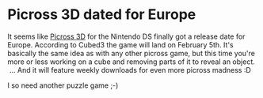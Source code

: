 # Picross 3D dated for Europe

It seems like <a href="http://www.giantbomb.com/picross-3d/61-23984/">Picross 3D</a> for the Nintendo DS finally got a release date for Europe. According to Cubed3 the game will land on February 5th. It&#39;s basically the same idea as with any other picross game, but this time you&#39;re more or less working on a cube and removing parts of it to reveal an object. &nbsp;... And it will feature weekly downloads for even more picross madness :D

I so need another puzzle game ;-)
